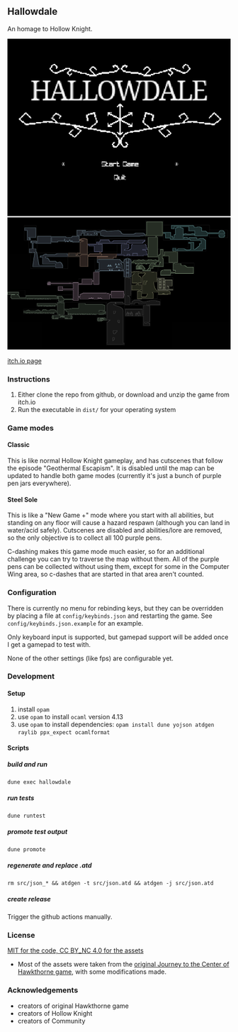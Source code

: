 
## Hallowdale

An homage to Hollow Knight.

![main menu screenshot](./assets/main-menu-screenshot.png)
![world map screenshot](./assets/world-map.png)

[itch.io page](https://mega-dean.itch.io/hallowdale)

### Instructions

1. Either clone the repo from github, or download and unzip the game from itch.io
2. Run the executable in `dist/` for your operating system

### Game modes

#### Classic

This is like normal Hollow Knight gameplay, and has cutscenes that follow the episode "Geothermal
Escapism". It is disabled until the map can be updated to handle both game modes (currently it's
just a bunch of purple pen jars everywhere).

#### Steel Sole

This is like a "New Game +" mode where you start with all abilities, but standing on any floor will
cause a hazard respawn (although you can land in water/acid safely). Cutscenes are disabled and
abilities/lore are removed, so the only objective is to collect all 100 purple pens.

C-dashing makes this game mode much easier, so for an additional challenge you can try to traverse
the map without them. All of the purple pens can be collected without using them, except for some in
the Computer Wing area, so c-dashes that are started in that area aren't counted.

### Configuration

There is currently no menu for rebinding keys, but they can be overridden by placing a file at
`config/keybinds.json` and restarting the game. See `config/keybinds.json.example` for an example.

Only keyboard input is supported, but gamepad support will be added once I get a gamepad to test with.

None of the other settings (like fps) are configurable yet.

### Development

#### Setup

1. install `opam`
2. use `opam` to install `ocaml` version 4.13
3. use `opam` to install dependencies: `opam install dune yojson atdgen raylib ppx_expect ocamlformat`

#### Scripts

##### build and run

```
dune exec hallowdale
```

##### run tests

```
dune runtest
```

##### promote test output

```
dune promote
```

##### regenerate and replace .atd

```
rm src/json_* && atdgen -t src/json.atd && atdgen -j src/json.atd
```

##### create release

Trigger the github actions manually.

### License

[MIT for the code, CC BY_NC 4.0 for the assets](LICENSE.md)

- Most of the assets were taken from the [original Journey to the Center of Hawkthorne game](https://github.com/hawkthorne/hawkthorne-journey/tree/master/src/images), with some modifications made.

### Acknowledgements

- creators of original Hawkthorne game
- creators of Hollow Knight
- creators of Community

